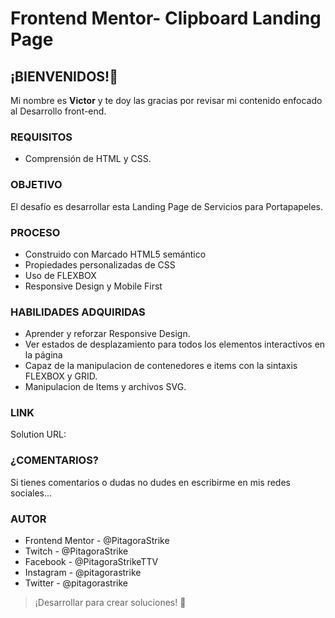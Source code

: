 # Frontend Mentor- Clipboard Landing Page

## ¡BIENVENIDOS!👋
Mi nombre es **Victor** y te doy las gracias por revisar mi contenido enfocado al Desarrollo front-end.

### REQUISITOS
- Comprensión de HTML y CSS.

### OBJETIVO
El desafío es desarrollar esta Landing Page de Servicios para Portapapeles.


### PROCESO
- Construido con Marcado HTML5 semántico
- Propiedades personalizadas de CSS
- Uso de FLEXBOX
- Responsive Design y Mobile First

### HABILIDADES ADQUIRIDAS

- Aprender y reforzar Responsive Design.
- Ver estados de desplazamiento para todos los elementos interactivos en la página
- Capaz de la manipulacion de contenedores e items con la sintaxis FLEXBOX y GRID.
- Manipulacion de Items y archivos SVG.

### LINK
Solution URL:

### ¿COMENTARIOS?
Si tienes comentarios o dudas no dudes en escribirme en mis redes sociales...

### AUTOR
- Frontend Mentor - @PitagoraStrike
- Twitch - @PitagoraStrike
- Facebook - @PitagoraStrikeTTV
- Instagram - @pitagorastrike
- Twitter - @pitagorastrike

> ¡Desarrollar para crear soluciones! 🚀
